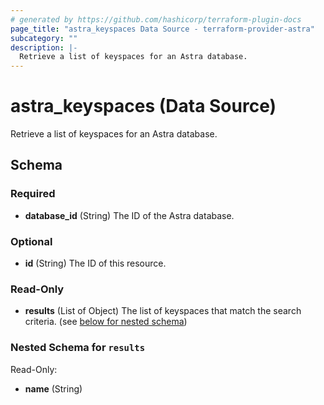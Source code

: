 ```yaml
---
# generated by https://github.com/hashicorp/terraform-plugin-docs
page_title: "astra_keyspaces Data Source - terraform-provider-astra"
subcategory: ""
description: |-
  Retrieve a list of keyspaces for an Astra database.
---
```


# astra_keyspaces (Data Source)

Retrieve a list of keyspaces for an Astra database.



<!-- schema generated by tfplugindocs -->
## Schema

### Required

- **database_id** (String) The ID of the Astra database.

### Optional

- **id** (String) The ID of this resource.

### Read-Only

- **results** (List of Object) The list of keyspaces that match the search criteria. (see [below for nested schema](#nestedatt--results))

<a id="nestedatt--results"></a>
### Nested Schema for `results`

Read-Only:

- **name** (String)


